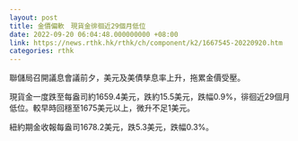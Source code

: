 ```yaml
---
layout: post
title: 金價偏軟　現貨金徘徊近29個月低位
date: 2022-09-20 06:04:48.000000000 +08:00
link: https://news.rthk.hk/rthk/ch/component/k2/1667545-20220920.htm
categories: rthk
---
```


聯儲局召開議息會議前夕，美元及美債孳息率上升，拖累金價受壓。

現貨金一度跌至每盎司約1659.4美元，跌約15.5美元，跌幅0.9%，徘徊近29個月低位。較早時回穩至1675美元以上，微升不足1美元。

紐約期金收報每盎司1678.2美元，跌5.3美元，跌幅0.3%。
